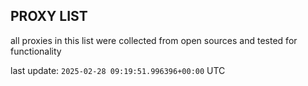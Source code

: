 ## PROXY LIST

all proxies in this list were collected from open sources and tested for functionality

last update: `2025-02-28 09:19:51.996396+00:00` UTC